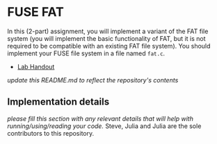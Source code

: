 # FUSE FAT
In this (2-part) assignment, you will implement a variant of the FAT file system (you will implement the basic functionality of FAT, but it is not required to be compatible with an existing FAT file system). You should implement your FUSE file system in a file named `fat.c`.
 * [Lab Handout](http://cs.williams.edu/~jannen/teaching/s19/cs333/labs/fuse/fuse_fat1.html)

_update this README.md to reflect the repository's contents_

## Implementation details

_please fill this section with any relevant details that will help with running/using/reading your code._
Steve, Julia and Julia are the sole contributors to this repository. 
